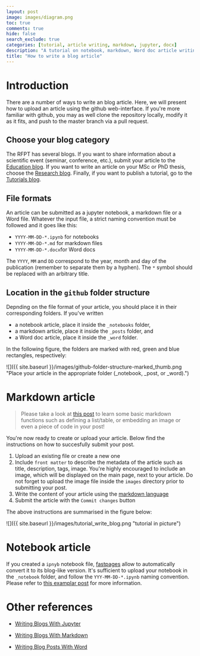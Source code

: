 ```yaml
---
layout: post
image: images/diagram.png
toc: true
comments: true
hide: false
search_exclude: true
categories: [tutorial, article writing, markdown, jupyter, docx]
description: "A tutorial on notebook, markdown, Word doc article writing"
title: "How to write a blog article"
---
```

# Introduction
There are a number of ways to write an blog article. Here, we will present how to upload an article using the github web-interface. If you're more familiar with github, you may as well clone the repository locally, modify it as it fits, and push to the master branch via a pull request.

## Choose your blog category

The RFPT has several blogs. If you want to share information about a scientific event (seminar, conference, etc.), submit your article to the [Education blog](https://rfpt-sfpt.github.io/education). If you want to write an article on your MSc or PhD thesis, choose the [Research blog](https://rfpt-sfpt.github.io/blog). Finally, if you want to publish a tutorial, go to the [Tutorials blog](https://rfpt-sfpt.github.io/tutorials).

## File formats
An article can be submitted as a jupyter notebook, a markdown file or a Word file. Whatever the input file, a strict naming convention must be followed and it goes like this:
- `YYYY-MM-DD-*.ipynb` for notebooks
- `YYYY-MM-DD-*.md` for markdown files 
- `YYYY-MM-DD-*.docx`for Word docs

The `YYYY`, `MM` and `DD` correspond to the year, month and day of the publication (remember to separate them by a hyphen). The `*` symbol should be replaced with an arbitrary title.

## Location in the `github` folder structure

Depnding on the file format of your article, you should place it in their corresponding folders. If you've written 
- a notebook article, place it inside the `_notebooks` folder, 
- a markdown article, place it inside the `_posts` folder, and
- a Word doc article, place it inside the `_word` folder.

In the following figure, the folders are marked with red, green and blue rectangles, respectively:

![]({{ site.baseurl }}/images/github-folder-structure-marked_thumb.png "Place your article in the appropriate folder (_notebook, _post, or _word).")

# Markdown article
> Please take a look at [this post](https://rfpt-sfpt.github.io/education/markdown/2020/01/14/test-markdown-post.html) to learn some basic markdown functions such as defining a list/table, or embedding an image or even a piece of code in your post! 

You're now ready to create or upload your article. Below find the instructions on how to succesfully submit your post.

1. Upload an existing file or create a new one
2. Include `front matter` to describe the metadata of the article such as title, description, tags, image. You're highly encouraged to include an image, which   will be displayed on the main page, next to your article. Do not forget to upload the image file inside the `images` directory prior to submitting your post. 
4. Write the content of your article using the [markdown language](https://guides.github.com/features/mastering-markdown/) 
5. Submit the article with the `Commit changes` button 

The above instructions are summarised in the figure below:

![]({{ site.baseurl }}/images/tutorial_write_blog.png "tutorial in picture")

# Notebook article

If you created a `ipnyb` notebook file, [fastpages](https://github.com/fastai/fastpages) allow to automatically convert it to its blog-like version. It's sufficient to upload your notebook in the `_notebook` folder, and follow the `YYY-MM-DD-*.ipynb` naming convention. Please refer to [this examplar post](https://rfpt-sfpt.github.io/tutorials/jupyter/2020/02/20/test.html) for more information.

# Other references

- [Writing Blogs With Jupyter](https://github.com/fastai/fastpages#writing-blog-posts-with-jupyter)

- [Writing Blogs With Markdown](https://github.com/fastai/fastpages#writing-blog-posts-with-markdown) 

- [Writing Blog Posts With Word](https://github.com/fastai/fastpages#writing-blog-posts-with-microsoft-word)
